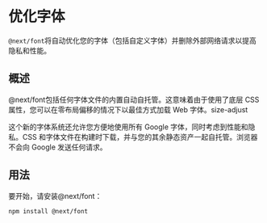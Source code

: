 # 优化字体

`@next/font`将自动优化您的字体（包括自定义字体）并删除外部网络请求以提高隐私和性能。

## 概述

@next/font包括任何字体文件的内置自动自托管。这意味着由于使用了底层 CSS属性，您可以在零布局偏移的情况下以最佳方式加载 Web 字体。size-adjust

这个新的字体系统还允许您方便地使用所有 Google 字体，同时考虑到性能和隐私。CSS 和字体文件在构建时下载，并与您的其余静态资产一起自托管。浏览器不会向 Google 发送任何请求。

## 用法

要开始，请安装@next/font：

```shell
npm install @next/font
```





